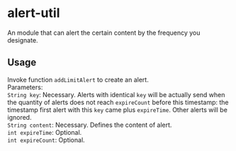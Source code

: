 # alert-util
An module that can alert the certain content by the frequency you designate.
## Usage
Invoke function `addLimitAlert` to create an alert.  
Parameters:  
`String key`: Necessary. Alerts with identical `key` will be actually send when the quantity of alerts does not reach `expireCount` before this timestamp: the timestamp first alert with this `key` came plus  `expireTime`. Other alerts will be ignored.  
`String content`: Necessary. Defines the content of alert.  
`int expireTime`: Optional.  
`int expireCount`: Optional.  